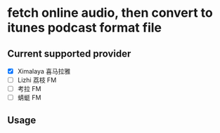 # fetch online audio, then convert to itunes podcast format file

## Current supported provider

- [x] Ximalaya 喜马拉雅
- [ ] Lizhi 荔枝 FM
- [ ] 考拉 FM
- [ ] 蜻蜓 FM

## Usage
